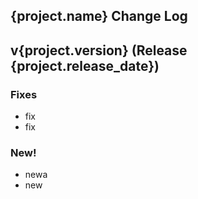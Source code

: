 ## {project.name} Change Log

## v{project.version} (Release {project.release_date})
### Fixes
* fix
* fix

### New!
* newa
* new
